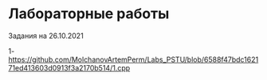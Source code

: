#                                                                           Лабораторные работы

Задания на 26.10.2021

1- https://github.com/MolchanovArtemPerm/Labs_PSTU/blob/6588f47bdc162171ed413603d0913f3a2170b514/1.cpp

